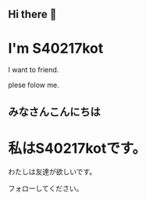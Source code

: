 ## Hi there 👋

# I'm S40217kot

I want to friend.

plese folow me.

## みなさんこんにちは

# 私はS40217kotです。

わたしは友達が欲しいです。

フォローしてください。
